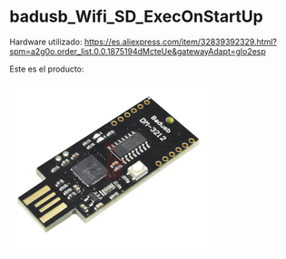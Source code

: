 # badusb_Wifi_SD_ExecOnStartUp

Hardware utilizado: https://es.aliexpress.com/item/32839392329.html?spm=a2g0o.order_list.0.0.1875194dMcteUe&gatewayAdapt=glo2esp

Este es el producto:

![Alt text](/images/Frontal.png?raw=true "badusb_frontal")

